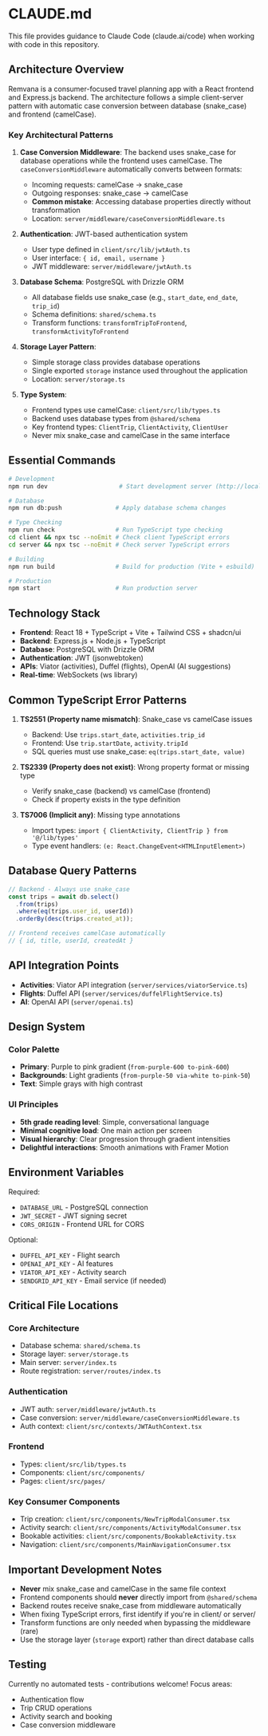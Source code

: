 # CLAUDE.md

This file provides guidance to Claude Code (claude.ai/code) when working with code in this repository.

## Architecture Overview

Remvana is a consumer-focused travel planning app with a React frontend and Express.js backend. The architecture follows a simple client-server pattern with automatic case conversion between database (snake_case) and frontend (camelCase).

### Key Architectural Patterns

1. **Case Conversion Middleware**: The backend uses snake_case for database operations while the frontend uses camelCase. The `caseConversionMiddleware` automatically converts between formats:
   - Incoming requests: camelCase → snake_case
   - Outgoing responses: snake_case → camelCase
   - **Common mistake**: Accessing database properties directly without transformation
   - Location: `server/middleware/caseConversionMiddleware.ts`

2. **Authentication**: JWT-based authentication system
   - User type defined in `client/src/lib/jwtAuth.ts`
   - User interface: `{ id, email, username }`
   - JWT middleware: `server/middleware/jwtAuth.ts`

3. **Database Schema**: PostgreSQL with Drizzle ORM
   - All database fields use snake_case (e.g., `start_date`, `end_date`, `trip_id`)
   - Schema definitions: `shared/schema.ts`
   - Transform functions: `transformTripToFrontend`, `transformActivityToFrontend`

4. **Storage Layer Pattern**:
   - Simple storage class provides database operations
   - Single exported `storage` instance used throughout the application
   - Location: `server/storage.ts`

5. **Type System**: 
   - Frontend types use camelCase: `client/src/lib/types.ts`
   - Backend uses database types from `@shared/schema`
   - Key frontend types: `ClientTrip`, `ClientActivity`, `ClientUser`
   - Never mix snake_case and camelCase in the same interface

## Essential Commands

```bash
# Development
npm run dev                    # Start development server (http://localhost:5000)

# Database
npm run db:push               # Apply database schema changes

# Type Checking
npm run check                 # Run TypeScript type checking
cd client && npx tsc --noEmit # Check client TypeScript errors
cd server && npx tsc --noEmit # Check server TypeScript errors

# Building
npm run build                 # Build for production (Vite + esbuild)

# Production
npm start                     # Run production server
```

## Technology Stack

- **Frontend**: React 18 + TypeScript + Vite + Tailwind CSS + shadcn/ui
- **Backend**: Express.js + Node.js + TypeScript
- **Database**: PostgreSQL with Drizzle ORM
- **Authentication**: JWT (jsonwebtoken)
- **APIs**: Viator (activities), Duffel (flights), OpenAI (AI suggestions)
- **Real-time**: WebSockets (ws library)

## Common TypeScript Error Patterns

1. **TS2551 (Property name mismatch)**: Snake_case vs camelCase issues
   - Backend: Use `trips.start_date`, `activities.trip_id`
   - Frontend: Use `trip.startDate`, `activity.tripId`
   - SQL queries must use snake_case: `eq(trips.start_date, value)`

2. **TS2339 (Property does not exist)**: Wrong property format or missing type
   - Verify snake_case (backend) vs camelCase (frontend)
   - Check if property exists in the type definition

3. **TS7006 (Implicit any)**: Missing type annotations
   - Import types: `import { ClientActivity, ClientTrip } from '@/lib/types'`
   - Type event handlers: `(e: React.ChangeEvent<HTMLInputElement>)`

## Database Query Patterns

```typescript
// Backend - Always use snake_case
const trips = await db.select()
  .from(trips)
  .where(eq(trips.user_id, userId))
  .orderBy(desc(trips.created_at));

// Frontend receives camelCase automatically
// { id, title, userId, createdAt }
```

## API Integration Points

- **Activities**: Viator API integration (`server/services/viatorService.ts`)
- **Flights**: Duffel API (`server/services/duffelFlightService.ts`)
- **AI**: OpenAI API (`server/openai.ts`)

## Design System

### Color Palette
- **Primary**: Purple to pink gradient (`from-purple-600 to-pink-600`)
- **Backgrounds**: Light gradients (`from-purple-50 via-white to-pink-50`)
- **Text**: Simple grays with high contrast

### UI Principles
- **5th grade reading level**: Simple, conversational language
- **Minimal cognitive load**: One main action per screen
- **Visual hierarchy**: Clear progression through gradient intensities
- **Delightful interactions**: Smooth animations with Framer Motion

## Environment Variables

Required:
- `DATABASE_URL` - PostgreSQL connection
- `JWT_SECRET` - JWT signing secret  
- `CORS_ORIGIN` - Frontend URL for CORS

Optional:
- `DUFFEL_API_KEY` - Flight search
- `OPENAI_API_KEY` - AI features
- `VIATOR_API_KEY` - Activity search
- `SENDGRID_API_KEY` - Email service (if needed)

## Critical File Locations

### Core Architecture
- Database schema: `shared/schema.ts`
- Storage layer: `server/storage.ts`
- Main server: `server/index.ts`
- Route registration: `server/routes/index.ts`

### Authentication
- JWT auth: `server/middleware/jwtAuth.ts`
- Case conversion: `server/middleware/caseConversionMiddleware.ts`
- Auth context: `client/src/contexts/JWTAuthContext.tsx`

### Frontend
- Types: `client/src/lib/types.ts`
- Components: `client/src/components/`
- Pages: `client/src/pages/`

### Key Consumer Components
- Trip creation: `client/src/components/NewTripModalConsumer.tsx`
- Activity search: `client/src/components/ActivityModalConsumer.tsx`
- Bookable activities: `client/src/components/BookableActivity.tsx`
- Navigation: `client/src/components/MainNavigationConsumer.tsx`

## Important Development Notes

- **Never** mix snake_case and camelCase in the same file context
- Frontend components should **never** directly import from `@shared/schema`
- Backend routes receive snake_case from middleware automatically
- When fixing TypeScript errors, first identify if you're in client/ or server/
- Transform functions are only needed when bypassing the middleware (rare)
- Use the storage layer (`storage` export) rather than direct database calls

## Testing

Currently no automated tests - contributions welcome! Focus areas:
- Authentication flow
- Trip CRUD operations
- Activity search and booking
- Case conversion middleware